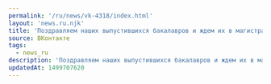 ```yaml
---
permalink: '/ru/news/vk-4318/index.html'
layout: 'news.ru.njk'
title: 'Поздравляем наших выпустившихся бакалавров и ждем их в магистратуре ;)…'
source: ВКонтакте
tags:
  - news_ru
description: 'Поздравляем наших выпустившихся бакалавров и ждем их в магистратуре ;)…'
updatedAt: 1499707620
---
```

